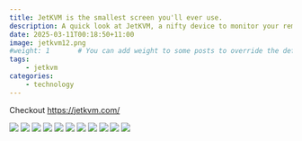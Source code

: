 ```yaml
---
title: JetKVM is the smallest screen you'll ever use.
description: A quick look at JetKVM, a nifty device to monitor your remote servers KVM.
date: 2025-03-11T00:18:50+11:00
image: jetkvm12.png
#weight: 1       # You can add weight to some posts to override the default sorting (date descending)
tags: 
    - jetkvm
categories:
    - technology
---
```


Checkout https://jetkvm.com/

![](jetkvm1.png)
![](jetkvm2.png)
![](jetkvm3.png)
![](jetkvm4.png)
![](jetkvm5.png)
![](jetkvm6.png)
![](jetkvm7.png)
![](jetkvm8.png)
![](jetkvm9.png)
![](jetkvm10.png)
![](jetkvm11.png)